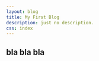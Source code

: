```yaml
---
layout: blog
title: My First Blog
description: just no description.
css: index
---
```

## bla bla bla


